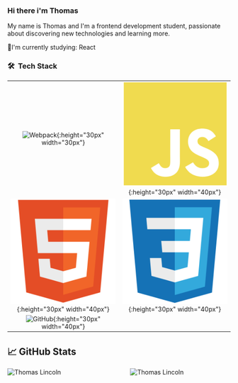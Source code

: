 ### Hi there i'm Thomas
<p>My name is Thomas and I'm a frontend development student, passionate about discovering new technologies and learning more.</p>

🌱I'm currently studying: React

### 🛠 &nbsp;Tech Stack

|                                         |                                         |
| :-------------------------------------: | :-------------------------------------: |
| ![Webpack](https://raw.githubusercontent.com/webpack/media/master/logo/icon.png){:height="30px" width="30px"} | ![JavaScript](https://raw.githubusercontent.com/devicons/devicon/master/icons/javascript/javascript-plain.svg){:height="30px" width="40px"} |
| ![HTML5](https://raw.githubusercontent.com/devicons/devicon/master/icons/html5/html5-original.svg){:height="30px" width="40px"} | ![CSS3](https://raw.githubusercontent.com/devicons/devicon/master/icons/css3/css3-original.svg){:height="30px" width="40px"} |
| ![GitHub](https://icongr.am/devicon/github-original-wordmark.svg?size=128&color=000000){:height="30px" width="40px"} |                                         |


## &#x1f4c8; GitHub Stats

<div>
    <p align="left"><img height="170" width="45%" align="left" src="https://github-readme-stats.vercel.app/api/top-langs?username=ThomasLincoln&show_icons=true&locale=en&layout=compact&theme=radical"  alt="Thomas Lincoln"/></p> 
    <p><img align="right" height="170" width="45%" src="https://github-readme-streak-stats.herokuapp.com/?user=ThomasLincoln&theme=radical" alt="Thomas Lincoln" /></p>

</div>
